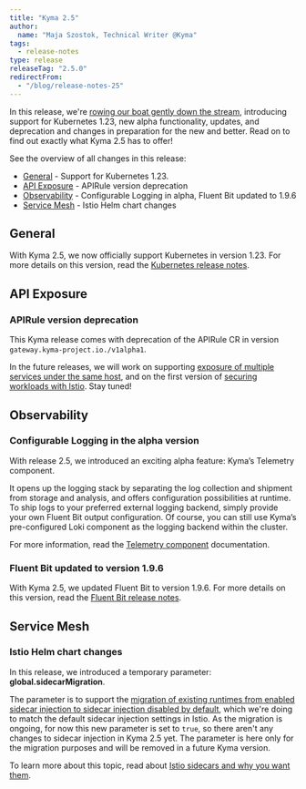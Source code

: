 ```yaml
---
title: "Kyma 2.5"
author:
  name: "Maja Szostok, Technical Writer @Kyma"
tags:
  - release-notes 
type: release 
releaseTag: "2.5.0"
redirectFrom:
  - "/blog/release-notes-25"
---
```


In this release, we're [rowing our boat gently down the stream](https://www.youtube.com/watch?v=2d_GLxa4_bg), introducing support for Kubernetes 1.23, new alpha functionality, updates, and deprecation and changes in preparation for the new and better. Read on to find out exactly what Kyma 2.5 has to offer!

<!-- overview -->

See the overview of all changes in this release:

- [General](#general) - Support for Kubernetes 1.23.
- [API Exposure](#api-exposure) - APIRule version deprecation
- [Observability](#observability) - Configurable Logging in alpha, Fluent Bit updated to 1.9.6
- [Service Mesh](#service-mesh) - Istio Helm chart changes

## General

With Kyma 2.5, we now officially support Kubernetes in version 1.23. For more details on this version, read the [Kubernetes release notes](https://kubernetes.io/blog/2021/12/07/kubernetes-1-23-release-announcement/).

## API Exposure

### APIRule version deprecation

This Kyma release comes with deprecation of the APIRule CR in version `gateway.kyma-project.io./v1alpha1`. 

In the future releases, we will work on supporting [exposure of multiple services under the same host](https://github.com/kyma-project/kyma/issues/9936), and on the first version of [securing workloads with Istio](https://github.com/kyma-project/kyma/issues/12669). Stay tuned!

## Observability

### Configurable Logging in the alpha version

With release 2.5, we introduced an exciting alpha feature: Kyma’s Telemetry component. 

It opens up the logging stack by separating the log collection and shipment from storage and analysis, and offers configuration possibilities at runtime. 
To ship logs to your preferred external logging backend, simply provide your own Fluent Bit output configuration. 
Of course, you can still use Kyma’s pre-configured Loki component as the logging backend within the cluster.

For more information, read the [Telemetry component](https://kyma-project.io/docs/kyma/2.5/01-overview/main-areas/observability/obsv-04-telemetry-in-kyma/) documentation.

### Fluent Bit updated to version 1.9.6

With Kyma 2.5, we updated Fluent Bit to version 1.9.6. For more details on this version, read the [Fluent Bit release notes](https://fluentbit.io/announcements/v1.9.6/).

## Service Mesh

### Istio Helm chart changes

In this release, we introduced a temporary parameter: **global.sidecarMigration**. 

The parameter is to support the [migration of existing runtimes from enabled sidecar injection to sidecar injection disabled by default](https://github.com/kyma-project/kyma/issues/11637), which we're doing to match the default sidecar injection settings in Istio. 
As the migration is ongoing, for now this new parameter is set to `true`, so there aren't any changes to sidecar injection in Kyma 2.5 yet. 
The parameter is here only for the migration purposes and will be removed in a future Kyma version.

To learn more about this topic, read about [Istio sidecars and why you want them](https://kyma-project.io/docs/kyma/2.5/01-overview/main-areas/service-mesh/smsh-03-istio-sidecars-in-kyma/).